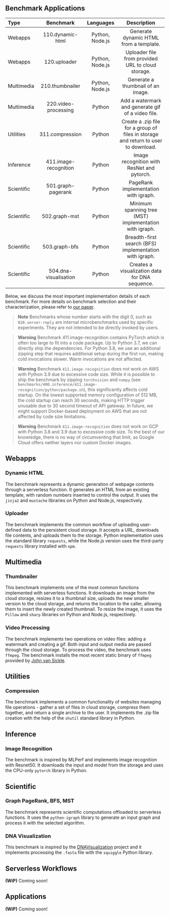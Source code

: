 
## Benchmark Applications

| Type 		   | Benchmark           | Languages          | Description          |
| :---         | :---:               | :---:              | :---:                |
| Webapps      | 110.dynamic-html    | Python, Node.js    | Generate dynamic HTML from a template. |
| Webapps      | 120.uploader    | Python, Node.js    | Uploader file from provided URL to cloud storage. |
| Multimedia      | 210.thumbnailer    | Python, Node.js    | Generate a thumbnail of an image. |
| Multimedia      | 220.video-processing    | Python    | Add a watermark and generate gif of a video file. |
| Utilities      | 311.compression    | Python   | Create a .zip file for a group of files in storage and return to user to download. |
| Inference      | 411.image-recognition    | Python    | Image recognition with ResNet and pytorch. |
| Scientific      | 501.graph-pagerank    | Python    | PageRank implementation with igraph. |
| Scientific      | 502.graph-mst    | Python    | Minimum spanning tree (MST)  implementation with igraph. |
| Scientific      | 503.graph-bfs    | Python    | Breadth-first search (BFS) implementation with igraph. |
| Scientific      | 504.dna-visualisation    | Python   | Creates a visualization data for DNA sequence. |

Below, we discuss the most important implementation details of each benchmark. For more details on benchmark selection and their characterization, please refer to [our paper](../README.md#publication).

> **Note**
> Benchmarks whose number starts with the digit 0, such as `020.server-reply` are internal microbenchmarks used by specific experiments. They are not intended to be directly invoked by users.

> **Warning**
> Benchmark 411.image-recognition contains PyTorch which is often too large to fit into a code package. Up to Python 3.7, we can directly ship the dependencies. For Python 3.8, we use an additional zipping step that requires additional setup during the first run, making cold invocations slower. Warm invocations are not affected.

> **Warning**
> Benchmark `411.image-recognition` does not work on AWS with Python 3.9 due to excessive code size. While it is possible to ship the benchmark by zipping `torchvision` and `numpy` (see `benchmarks/400.inference/411.image-recognition/python/package.sh`), this significantly affects cold startup. On the lowest supported memory configuration of 512 MB, the cold startup can reach 30 seconds, making HTTP trigger unusable due to 30 second timeout of API gateway. In future, we might support Docker-based deployment on AWS that are not affected by code size limitations.

> **Warning**
> Benchmark `411.image-recognition` does not work on GCP with Python 3.8 and 3.9 due to excessive code size. To the best of our knowledge, there is no way of circumventing that limit, as Google Cloud offers neither layers nor custom Docker images.

## Webapps

### Dynamic HTML

The benchmark represents a dynamic generation of webpage contents through a serverless function. It generates an HTML from an existing template, with random numbers inserted to control the output. It uses the `jinja2` and `mustache` libraries on Python and Node.js, respectively.

### Uploader

The benchmark implements the common workflow of uploading user-defined data to the persistent cloud storage. It accepts a URL, downloads file contents, and uploads them to the storage. Python implementation uses the standard library `requests`, while the Node.js version uses the third-party `requests` library installed with `npm`.

## Multimedia

### Thumbnailer

This benchmark implements one of the most common functions implemented with serverless functions. It downloads an image from the cloud storage, resizes it to a thumbnail size, uploads the new smaller version to the cloud storage, and returns the location to the caller, allowing them to insert the newly created thumbnail. To resize the image, it uses the `Pillow` and `sharp` libraries on Python and Node.js, respectively.

### Video Processing

The benchmark implements two operations on video files: adding a watermark and creating a gif. Both input and output media are passed through the cloud storage. To process the video, the benchmark uses `ffmpeg`. The benchmark installs the most recent static binary of `ffmpeg` provided by [John van Sickle](https://johnvansickle.com/ffmpeg/).

## Utilities

### Compression

The benchmark implements a common functionality of websites managing file operations - gather a set of files in cloud storage, compress them together, and return a single archive to the user.
It implements the .zip file creation with the help of the `shutil` standard library in Python.

## Inference

### Image Recognition

The benchmark is inspired by MLPerf and implements image recognition with Resnet50. It downloads the input and model from the storage and uses the CPU-only `pytorch` library in Python.

## Scientific

### Graph PageRank, BFS, MST

The benchmark represents scientific computations offloaded to serverless functions. It uses the `python-igraph` library to generate an input graph and process it with the selected algorithm.

### DNA Visualization

This benchmark is inspired by the [DNAVisualization](https://github.com/Benjamin-Lee/DNAvisualization.org) project and it implements processing the `.fasta` file with the `squiggle` Python library.

## Serverless Workflows

**(WiP)** Coming soon!

## Applications

**(WiP)** Coming soon!

